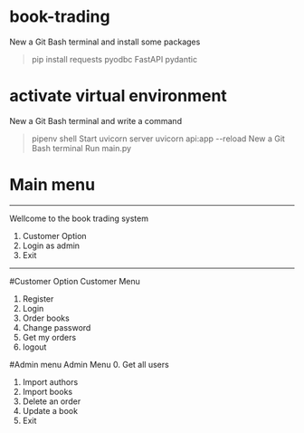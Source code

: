 # book-trading

New a Git Bash terminal and install some packages

> pip install requests pyodbc FastAPI pydantic

# activate virtual environment

New a Git Bash terminal and write a command

> pipenv shell
> Start uvicorn server
> uvicorn api:app --reload
> New a Git Bash terminal
> Run main.py

# Main menu

---

Wellcome to the book trading system

1. Customer Option
2. Login as admin
3. Exit

---

#Customer Option
Customer Menu

1. Register
2. Login
3. Order books
4. Change password
5. Get my orders
6. logout

#Admin menu
Admin Menu 0. Get all users

1. Import authors
2. Import books
3. Delete an order
4. Update a book
5. Exit
